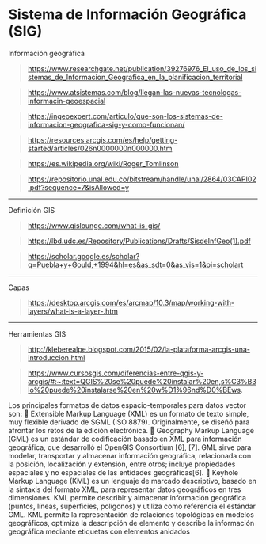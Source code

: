 # Sistema de Información Geográfica (SIG) 

Información geográfica

> https://www.researchgate.net/publication/39276976_El_uso_de_los_sistemas_de_Informacion_Geografica_en_la_planificacion_territorial

> https://www.atsistemas.com/blog/llegan-las-nuevas-tecnologas-informacin-geoespacial

> https://ingeoexpert.com/articulo/que-son-los-sistemas-de-informacion-geografica-sig-y-como-funcionan/

> https://resources.arcgis.com/es/help/getting-started/articles/026n0000000n000000.htm

> https://es.wikipedia.org/wiki/Roger_Tomlinson

> https://repositorio.unal.edu.co/bitstream/handle/unal/2864/03CAPI02.pdf?sequence=7&isAllowed=y

 ---

Definición GIS

> https://www.gislounge.com/what-is-gis/

> https://lbd.udc.es/Repository/Publications/Drafts/SisdeInfGeo(1).pdf

> https://scholar.google.es/scholar?q=Puebla+y+Gould,+1994&hl=es&as_sdt=0&as_vis=1&oi=scholart

---

Capas

> https://desktop.arcgis.com/es/arcmap/10.3/map/working-with-layers/what-is-a-layer-.htm

---

Herramientas GIS

> http://kleberealpe.blogspot.com/2015/02/la-plataforma-arcgis-una-introduccion.html

> https://www.cursosgis.com/diferencias-entre-qgis-y-arcgis/#:~:text=QGIS%20se%20puede%20instalar%20en,s%C3%B3lo%20puede%20instalarse%20en%20w%D1%96nd%D0%BEws.


Los principales formatos de datos espacio-temporales para datos vector son:  Extensible Markup Language (XML) es un formato de texto simple, muy flexible derivado de SGML (ISO 8879). Originalmente, se diseñó para afrontar los retos de la edición electrónica.  Geography Markup Language (GML) es un estándar de codificación basado en XML para información geográfica, que desarrolló el OpenGIS Consortium [6], [7]. GML sirve para modelar, transportar y almacenar información geográfica, relacionada con la posición, localización y extensión, entre otros; incluye propiedades espaciales y no espaciales de las entidades geográficas[6].  Keyhole Markup Language (KML) es un lenguaje de marcado descriptivo, basado en la sintaxis del formato XML, para representar datos geográficos en tres dimensiones. KML permite describir y almacenar información geográfica (puntos, líneas, superficies, polígonos) y utiliza como referencia el estándar GML. KML permite la representación de relaciones topológicas en modelos geográficos, optimiza la descripción de elemento y describe la información geográfica mediante etiquetas con elementos anidados
